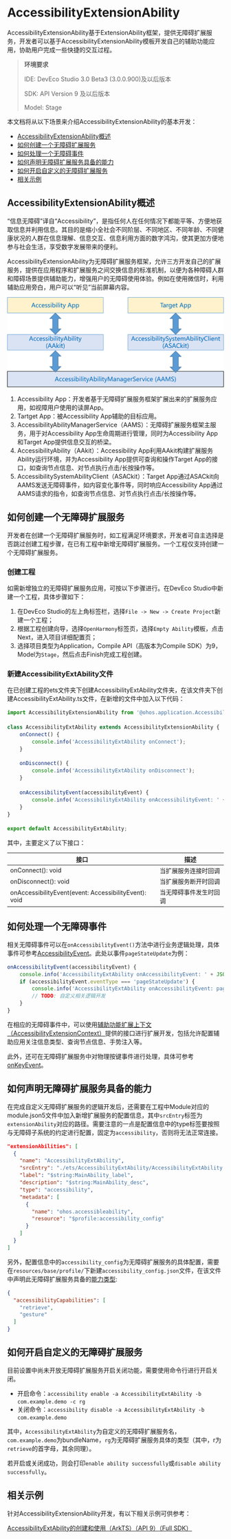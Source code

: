 # AccessibilityExtensionAbility

AccessibilityExtensionAbility基于ExtensionAbility框架，提供无障碍扩展服务，开发者可以基于AccessibilityExtensionAbility模板开发自己的辅助功能应用，协助用户完成一些快捷的交互过程。

> **环境要求**
>
> IDE: DevEco Studio 3.0 Beta3 (3.0.0.900)及以后版本
>
> SDK: API Version 9 及以后版本
>
> Model: Stage

本文档将从以下场景来介绍AccessibilityExtensionAbility的基本开发：

- [AccessibilityExtensionAbility概述](#accessibilityextensionability概述)
- [如何创建一个无障碍扩展服务](#如何创建一个无障碍扩展服务)
- [如何处理一个无障碍事件](#如何处理一个无障碍事件)
- [如何声明无障碍扩展服务具备的能力](#如何声明无障碍扩展服务具备的能力)
- [如何开启自定义的无障碍扩展服务](#如何开启自定义的无障碍扩展服务)
- [相关示例](#相关示例)

## AccessibilityExtensionAbility概述

“信息无障碍”译自“Accessibility”，是指任何人在任何情况下都能平等、方便地获取信息并利用信息。其目的是缩小全社会不同阶层、不同地区、不同年龄、不同健康状况的人群在信息理解、信息交互、信息利用方面的数字鸿沟，使其更加方便地参与社会生活，享受数字发展带来的便利。

AccessibilityExtensionAbility为无障碍扩展服务框架，允许三方开发自己的扩展服务，提供在应用程序和扩展服务之间交换信息的标准机制，以便为各种障碍人群和障碍场景提供辅助能力，增强用户的无障碍使用体验。例如在使用微信时，利用辅助应用旁白，用户可以“听见”当前屏幕内容。

![AccessibilityFramework](figures/AccessibilityFramework.png)

1. Accessibility App：开发者基于无障碍扩展服务框架扩展出来的扩展服务应用，如视障用户使用的读屏App。
2. Tartget App：被Accessibility App辅助的目标应用。
3. AccessibilityAbilityManagerService（AAMS）：无障碍扩展服务框架主服务，用于对Accessibility App生命周期进行管理，同时为Accessibility App和Target App提供信息交互的桥梁。
4. AccessibilityAbility（AAkit）：Accessibility App利用AAkit构建扩展服务Ability运行环境，并为Accessibility App提供可查询和操作Target App的接口，如查询节点信息、对节点执行点击/长按操作等。
5. AccessibilitySystemAbilityClient（ASACkit）：Target App通过ASACkit向AAMS发送无障碍事件，如内容变化事件等，同时响应Accessibility App通过AAMS请求的指令，如查询节点信息、对节点执行点击/长按操作等。

## 如何创建一个无障碍扩展服务

开发者在创建一个无障碍扩展服务时，如工程满足环境要求，开发者可自主选择是否跳过创建工程步骤，在已有工程中新增无障碍扩展服务。一个工程仅支持创建一个无障碍扩展服务。

### 创建工程

如需新增独立的无障碍扩展服务应用，可按以下步骤进行。在DevEco Studio中新建一个工程，具体步骤如下：
1. 在DevEco Studio的左上角标签栏，选择`File -> New -> Create Project`新建一个工程；
2. 根据工程创建向导，选择`OpenHarmony`标签页，选择`Empty Ability`模板，点击Next，进入项目详细配置页；
3. 选择项目类型为Application，Compile API（高版本为Compile SDK）为9，Model为`Stage`，然后点击Finish完成工程创建。

### 新建AccessibilityExtAbility文件

在已创建工程的ets文件夹下创建AccessibilityExtAbility文件夹，在该文件夹下创建AccessibilityExtAbility.ts文件，在新增的文件中加入以下代码：

```typescript
import AccessibilityExtensionAbility from '@ohos.application.AccessibilityExtensionAbility';

class AccessibilityExtAbility extends AccessibilityExtensionAbility {
    onConnect() {
        console.info('AccessibilityExtAbility onConnect');
    }

    onDisconnect() {
        console.info('AccessibilityExtAbility onDisconnect');
    }

    onAccessibilityEvent(accessibilityEvent) {
        console.info('AccessibilityExtAbility onAccessibilityEvent: ' + JSON.stringify(accessibilityEvent));
    }
}

export default AccessibilityExtAbility;
```

其中，主要定义了以下接口：

| 接口 | 描述 |
| ---- | ---- |
| onConnect(): void | 当扩展服务连接时回调 |
| onDisconnect(): void | 当扩展服务断开时回调 |
| onAccessibilityEvent(event: AccessibilityEvent): void | 当无障碍事件发生时回调 |

## 如何处理一个无障碍事件

相关无障碍事件可以在`onAccessibilityEvent()`方法中进行业务逻辑处理，具体事件可参考[AccessibilityEvent](../reference/apis/js-apis-application-accessibilityExtensionAbility.md#accessibilityevent)。此处以事件`pageStateUpdate`为例：

```typescript
onAccessibilityEvent(accessibilityEvent) {
    console.info('AccessibilityExtAbility onAccessibilityEvent: ' + JSON.stringify(accessibilityEvent));
    if (accessibilityEvent.eventType === 'pageStateUpdate') {
        console.info('AccessibilityExtAbility onAccessibilityEvent: pageStateUpdate');
        // TODO: 自定义相关逻辑开发
    }
}
```
在相应的无障碍事件中，可以使用[辅助功能扩展上下文（AccessibilityExtensionContext）](../reference/apis/js-apis-inner-application-accessibilityExtensionContext.md)提供的接口进行扩展开发，包括允许配置辅助应用关注信息类型、查询节点信息、手势注入等。

此外，还可在无障碍扩展服务中对物理按键事件进行处理，具体可参考[onKeyEvent](../reference/apis/js-apis-application-accessibilityExtensionAbility.md#accessibilityextensionabilityonkeyevent)。

## 如何声明无障碍扩展服务具备的能力

在完成自定义无障碍扩展服务的逻辑开发后，还需要在工程中Module对应的module.json5文件中加入新增扩展服务的配置信息，其中`srcEntry`标签为`extensionAbility`对应的路径。需要注意的一点是配置信息中的type标签要按照与无障碍子系统的约定进行配置，固定为`accessibility`，否则将无法正常连接。

```json
"extensionAbilities": [
  {
    "name": "AccessibilityExtAbility",
    "srcEntry": "./ets/AccessibilityExtAbility/AccessibilityExtAbility.ts",
    "label": "$string:MainAbility_label",
    "description": "$string:MainAbility_desc",
    "type": "accessibility",
    "metadata": [
      {
        "name": "ohos.accessibleability",
        "resource": "$profile:accessibility_config"
      }
    ]
  }
]
```
另外，配置信息中的`accessibility_config`为无障碍扩展服务的具体配置，需要在`resources/base/profile/`下新建`accessibility_config.json`文件，在该文件中声明此无障碍扩展服务具备的[能力类型](../reference/apis/js-apis-accessibility.md#capability):
```json
{
  "accessibilityCapabilities": [
    "retrieve",
    "gesture"
  ]
}
```
## 如何开启自定义的无障碍扩展服务

目前设置中尚未开放无障碍扩展服务开启关闭功能，需要使用命令行进行开启关闭。
- 开启命令：`accessibility enable -a AccessibilityExtAbility -b com.example.demo -c rg`
- 关闭命令：`accessibility disable -a AccessibilityExtAbility -b com.example.demo`

其中，`AccessibilityExtAbility`为自定义的无障碍扩展服务名，`com.example.demo`为bundleName，`rg`为无障碍扩展服务具体的类型（其中，r为`retrieve`的首字母，其余同理）。

若开启或关闭成功，则会打印`enable ability successfully`或`disable ability successfully`。

## 相关示例

针对AccessibilityExtensionAbility开发，有以下相关示例可供参考：

[AccessibilityExtAbility的创建和使用（ArkTS）（API 9）（Full SDK）](https://gitee.com/openharmony/applications_app_samples/tree/master/code/SystemFeature/ApplicationModels/AccessibilityExtAbility)

